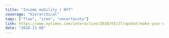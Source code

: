 ```yaml
---
title: "Income mobility | NYT"
coverage: "Hierarchical"
tags: ["flow", "icon", "uncertainty"]
link: https://www.nytimes.com/interactive/2018/03/27/upshot/make-your-own-mobility-animation.html
date: "2018-11-08"
---
```

